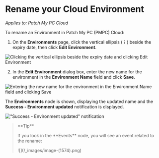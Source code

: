 # Rename your Cloud Environment

_Applies to: Patch My PC Cloud_

To rename an Environment in Patch My PC (PMPC) Cloud:

1. On the **Environments** page, click the vertical ellipsis (**⋮**) beside the expiry date, then click **Edit Environment**.

![Clicking the vertical ellipsis beside the expiry date and clicking Edit Environment](../../../_images/image-\(2576\).png)

2. In the **Edit Environment** dialog box, enter the new name for the environment in the **Environment Name** field and click **Save**.

![Entering the new name for the environment in the Environment Name field and clicking Save](../../../_images/image-\(1569\).png)

The **Environments** node is shown, displaying the updated name and the **Success - Environment updated** notification is displayed.

!["Success - Environment updated" notification](../../../_images/image-\(2577\).png)

> \*\*Tip\*\*
>
> If you look in the \*\*Events\*\* node, you will see an event related to the rename:
>
> !\[]\(/\_images/image-(1574).png)
